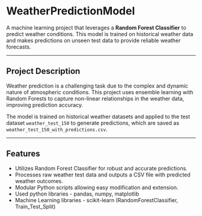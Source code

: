 # WeatherPredictionModel

A machine learning project that leverages a **Random Forest Classifier** to predict weather conditions. This model is trained on historical weather data and makes predictions on unseen test data to provide reliable weather forecasts.

---

## Project Description

Weather prediction is a challenging task due to the complex and dynamic nature of atmospheric conditions. This project uses ensemble learning with Random Forests to capture non-linear relationships in the weather data, improving prediction accuracy.

The model is trained on historical weather datasets and applied to the test dataset `weather_test_150` to generate predictions, which are saved as `weather_test_150_with_predictions.csv`.

---

## Features

- Utilizes Random Forest Classifier for robust and accurate predictions.
- Processes raw weather test data and outputs a CSV file with predicted weather outcomes.
- Modular Python scripts allowing easy modification and extension.
- Used python libraries - pandas, numpy, matplotlib
- Machine Learning libraries - scikit-learn (RandomForestClassifier, Train_Test_Split)
